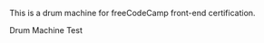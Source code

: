 This is a drum machine for freeCodeCamp front-end certification.

<p><a href="drum-machine/public/index.html"></a>Drum Machine Test</p>
